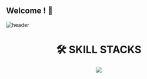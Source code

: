 ## Welcome ! 👋
![header](https://capsule-render.vercel.app/api?type=wave&color=auto&height=300&section=header&text=JunHyeok&fontSize=100)
<!--
**junhyeok/junhyeook** is a ✨ _special_ ✨ repository because its `README.md` (this file) appears on your GitHub profile.

Here are some ideas to get you started:

- 🔭 I’m currently working on ...
- 🌱 I’m currently learning ...
- 👯 I’m looking to collaborate on ...
- 🤔 I’m looking for help with ...
- 💬 Ask me about ...
- 📫 How to reach me: ...
- 😄 Pronouns: ...
- ⚡ Fun fact: ...
-->

<div align=center><h1> 🛠️ SKILL STACKS</h1></div>
<p align="center">
  <a href="https://skillicons.dev">
    <img src="https://skillicons.dev/icons?i=c,py,apple,mysql" />
  </a>
</p>
